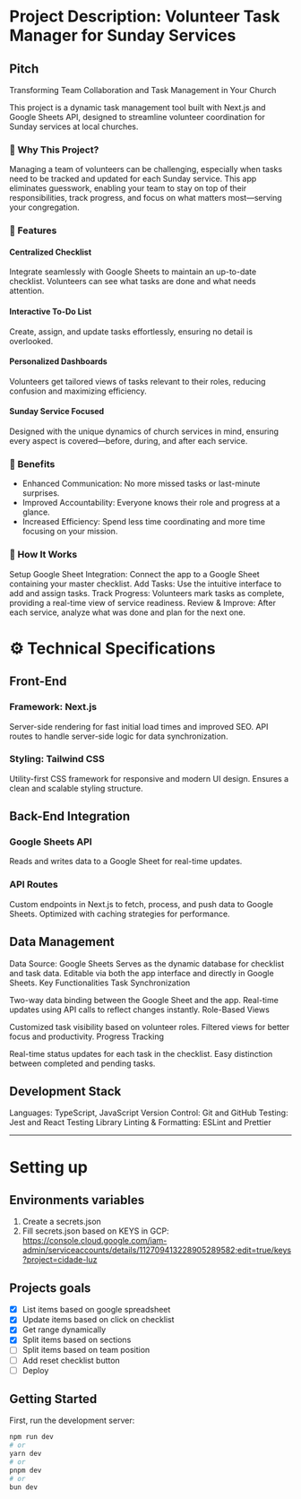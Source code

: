 
# Project Description: Volunteer Task Manager for Sunday Services

## Pitch
Transforming Team Collaboration and Task Management in Your Church

This project is a dynamic task management tool built with Next.js and Google Sheets API, designed to streamline volunteer coordination for Sunday services at local churches.

### 🚀 Why This Project?
Managing a team of volunteers can be challenging, especially when tasks need to be tracked and updated for each Sunday service. This app eliminates guesswork, enabling your team to stay on top of their responsibilities, track progress, and focus on what matters most—serving your congregation.

### 🌟 Features
#### Centralized Checklist
Integrate seamlessly with Google Sheets to maintain an up-to-date checklist. Volunteers can see what tasks are done and what needs attention.

#### Interactive To-Do List
Create, assign, and update tasks effortlessly, ensuring no detail is overlooked.

#### Personalized Dashboards
Volunteers get tailored views of tasks relevant to their roles, reducing confusion and maximizing efficiency.

#### Sunday Service Focused
Designed with the unique dynamics of church services in mind, ensuring every aspect is covered—before, during, and after each service.

### 🎯 Benefits
- Enhanced Communication: No more missed tasks or last-minute surprises.
- Improved Accountability: Everyone knows their role and progress at a glance.
- Increased Efficiency: Spend less time coordinating and more time focusing on your mission.

### 📖 How It Works
Setup Google Sheet Integration: Connect the app to a Google Sheet containing your master checklist.
Add Tasks: Use the intuitive interface to add and assign tasks.
Track Progress: Volunteers mark tasks as complete, providing a real-time view of service readiness.
Review & Improve: After each service, analyze what was done and plan for the next one.

# ⚙️ Technical Specifications
## Front-End

### Framework: Next.js
Server-side rendering for fast initial load times and improved SEO.
API routes to handle server-side logic for data synchronization.

### Styling: Tailwind CSS
Utility-first CSS framework for responsive and modern UI design.
Ensures a clean and scalable styling structure.

## Back-End Integration
### Google Sheets API
Reads and writes data to a Google Sheet for real-time updates.

### API Routes
Custom endpoints in Next.js to fetch, process, and push data to Google Sheets.
Optimized with caching strategies for performance.

## Data Management
Data Source: Google Sheets
Serves as the dynamic database for checklist and task data.
Editable via both the app interface and directly in Google Sheets.
Key Functionalities
Task Synchronization

Two-way data binding between the Google Sheet and the app.
Real-time updates using API calls to reflect changes instantly.
Role-Based Views

Customized task visibility based on volunteer roles.
Filtered views for better focus and productivity.
Progress Tracking

Real-time status updates for each task in the checklist.
Easy distinction between completed and pending tasks.

## Development Stack
Languages: TypeScript, JavaScript
Version Control: Git and GitHub
Testing: Jest and React Testing Library
Linting & Formatting: ESLint and Prettier

--- 

# Setting up

## Environments variables
1. Create a secrets.json
2. Fill secrets.json based on KEYS in GCP: https://console.cloud.google.com/iam-admin/serviceaccounts/details/112709413228905289582;edit=true/keys?project=cidade-luz
## Projects goals
- [x] List items based on google spreadsheet
- [x] Update items based on click on checklist
- [x] Get range dynamically
- [x] Split items based on sections
- [ ] Split items based on team position
- [ ] Add reset checklist button
- [ ] Deploy

## Getting Started

First, run the development server:

```bash
npm run dev
# or
yarn dev
# or
pnpm dev
# or
bun dev
```